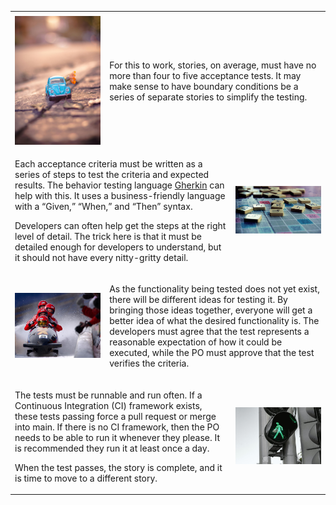 <!--(dl
(section-meta
    (title How do I go about it))
)-->

<table style="border=none!important">
<tr><td width=30%></td><td width=40%></td><td width=30%></td></tr>
<tr>

<!-- 1st Item -->
<td>
    <img src=./images/atdd/pexels-nubia-navarro-(nubikini)-1522186.jpg >
</td>
<td colspan="2">

<!-- (dl (# 1. Keep stories small and easily definable.)) -->

For this to work, stories, on average, must have no more than four to five acceptance tests. It may make sense to have boundary conditions be a series of separate stories to simplify the testing.

</td>
</tr>

<!-- 2nd Item -->
<tr>
<td colspan="2">

<!-- (dl (# 2. PO writes the acceptance criteria in a language that facilitates testing.)) -->

Each acceptance criteria must be written as a series of steps to test the criteria and expected results. The behavior testing language [Gherkin](https://cucumber.io/docs/gherkin/reference/) can help with this. It uses a business-friendly language with a “Given,” “When,” and “Then” syntax.

Developers can often help get the steps at the right level of detail. The trick here is that it must be detailed enough for developers to understand, but it should not have every nitty-gritty detail.

</td>
<td width=30%>
    <img src=././images/atdd/pexels-suzy-hazelwood-1153929.jpg >
</td>
</tr>

<!-- 3rd Item -->
<tr>
<td width=30%>
    <img src=././images/atdd/pexels-pixabay-38631.jpg >
</td>
<td colspan="2">

<!-- (dl (# 3. Developers and PO work together to develop the tests.)) -->

As the functionality being tested does not yet exist, there will be different ideas for testing it. By bringing those ideas together, everyone will get a better idea of what the desired functionality is. The developers must agree that the test represents a reasonable expectation of how it could be executed, while the PO must approve that the test verifies the criteria.

</td>
</tr>

<!-- 4th Item -->
<tr>
<td colspan="2">

<!-- (dl (# 4. Run the tests often.)) -->

The tests must be runnable and run often. If a Continuous Integration (CI) framework exists, these tests passing force a pull request or merge into main. If there is no CI framework, then the PO needs to be able to run it whenever they please. It is recommended they run it at least once a day.

When the test passes, the story is complete, and it is time to move to a different story.

</td>
<td width=30%>
    <img src=././images/atdd/pexels-jeshootscom-442584.jpg >
</td>
</tr>
</table>